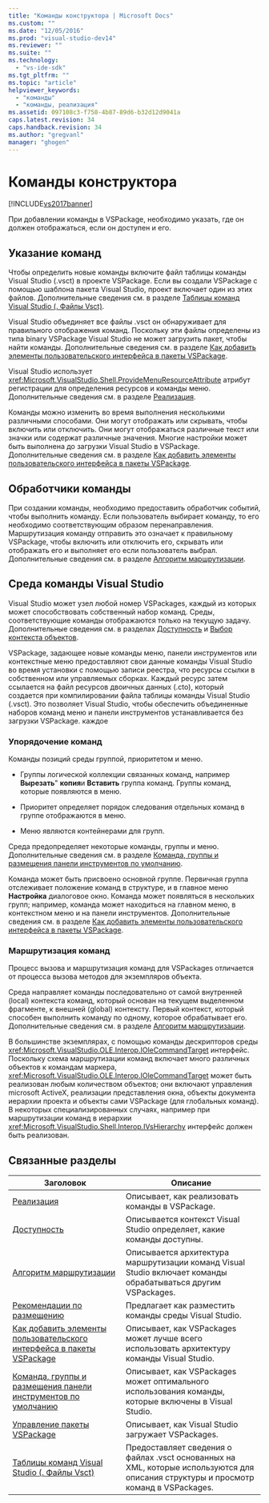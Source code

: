 ```yaml
---
title: "Команды конструктора | Microsoft Docs"
ms.custom: ""
ms.date: "12/05/2016"
ms.prod: "visual-studio-dev14"
ms.reviewer: ""
ms.suite: ""
ms.technology: 
  - "vs-ide-sdk"
ms.tgt_pltfrm: ""
ms.topic: "article"
helpviewer_keywords: 
  - "команды"
  - "команды, реализация"
ms.assetid: 097108c3-f758-4b87-89d6-b32d12d9041a
caps.latest.revision: 34
caps.handback.revision: 34
ms.author: "gregvanl"
manager: "ghogen"
---
```

# Команды конструктора
[!INCLUDE[vs2017banner](../../code-quality/includes/vs2017banner.md)]

При добавлении команды в VSPackage, необходимо указать, где он должен отображаться, если он доступен и его.  
  
## Указание команд  
 Чтобы определить новые команды включите файл таблицы команды Visual Studio \(.vsct\) в проекте VSPackage.  Если вы создали VSPackage с помощью шаблона пакета Visual Studio, проект включает один из этих файлов.  Дополнительные сведения см. в разделе [Таблицы команд Visual Studio \(. Файлы Vsct\)](../../extensibility/internals/visual-studio-command-table-dot-vsct-files.md).  
  
 Visual Studio объединяет все файлы .vsct он обнаруживает для правильного отображения команд.  Поскольку эти файлы определены из типа binary VSPackage Visual Studio не может загрузить пакет, чтобы найти команды.  Дополнительные сведения см. в разделе [Как добавить элементы пользовательского интерфейса в пакеты VSPackage](../../extensibility/internals/how-vspackages-add-user-interface-elements.md).  
  
 Visual Studio использует <xref:Microsoft.VisualStudio.Shell.ProvideMenuResourceAttribute> атрибут регистрации для определения ресурсов и команды меню.  Дополнительные сведения см. в разделе [Реализация](../../extensibility/internals/command-implementation.md).  
  
 Команды можно изменить во время выполнения несколькими различными способами.  Они могут отображать или скрывать, чтобы включить или отключить.  Они могут отображаться различные текст или значки или содержат различные значения.  Многие настройки может быть выполнена до загрузки Visual Studio в VSPackage.  Дополнительные сведения см. в разделе [Как добавить элементы пользовательского интерфейса в пакеты VSPackage](../../extensibility/internals/how-vspackages-add-user-interface-elements.md).  
  
## Обработчики команды  
 При создании команды, необходимо предоставить обработчик событий, чтобы выполнить команду.  Если пользователь выбирает команду, то его необходимо соответствующим образом перенаправления.  Маршрутизация команду отправить это означает к правильному VSPackage, чтобы включить или отключить его, скрывать или отображать его и выполняет его если пользователь выбрал.  Дополнительные сведения см. в разделе [Алгоритм маршрутизации](../../extensibility/internals/command-routing-algorithm.md).  
  
## Среда команды Visual Studio  
 Visual Studio может узел любой номер VSPackages, каждый из которых может способствовать собственный набор команд.  Среды, соответствующие команды отображаются только на текущую задачу.  Дополнительные сведения см. в разделах [Доступность](../../extensibility/internals/command-availability.md) и [Выбор контекста объектов](../../extensibility/internals/selection-context-objects.md).  
  
 VSPackage, задающее новые команды меню, панели инструментов или контекстные меню предоставляют свои данные команды Visual Studio во время установки с помощью записи реестра, что ресурсы ссылки в собственном или управляемых сборках.  Каждый ресурс затем ссылается на файл ресурсов двоичных данных \(.cto\), который создается при компилировании файла таблицы команды Visual Studio \(.vsct\).  Это позволяет Visual Studio, чтобы обеспечить объединенные наборов команд меню и панели инструментов устанавливается без загрузки VSPackage. каждое  
  
### Упорядочение команд  
 Команды позиций среды группой, приоритетом и меню.  
  
-   Группы логической коллекции связанных команд, например **Вырезать**"  **копия**и  **Вставить** группа команд.  Группы команд, которые появляются в меню.  
  
-   Приоритет определяет порядок следования отдельных команд в группе отображаются в меню.  
  
-   Меню являются контейнерами для групп.  
  
 Среда предопределяет некоторые команды, группы и меню.  Дополнительные сведения см. в разделе [Команда, группы и размещения панели инструментов по умолчанию](../../extensibility/internals/default-command-group-and-toolbar-placement.md).  
  
 Команда может быть присвоено основной группе.  Первичная группа отслеживает положение команд в структуре, и в главное меню **Настройка** диалоговое окно.  Команда может появляться в нескольких групп; например, команда может находиться на главном меню, в контекстном меню и на панели инструментов.  Дополнительные сведения см. в разделе [Как добавить элементы пользовательского интерфейса в пакеты VSPackage](../../extensibility/internals/how-vspackages-add-user-interface-elements.md).  
  
### Маршрутизация команд  
 Процесс вызова и маршрутизация команд для VSPackages отличается от процесса вызова методов для экземпляров объекта.  
  
 Среда направляет команды последовательно от самой внутренней \(local\) контекста команд, который основан на текущем выделенном фрагменте, к внешней \(global\) контексту.  Первый контекст, который способен выполнить команду по одному, которое обрабатывает его.  Дополнительные сведения см. в разделе [Алгоритм маршрутизации](../../extensibility/internals/command-routing-algorithm.md).  
  
 В большинстве экземплярах, с помощью команды дескрипторов среды <xref:Microsoft.VisualStudio.OLE.Interop.IOleCommandTarget> интерфейс.  Поскольку схема маршрутизации команд включает много различных объектов к командам маркера, <xref:Microsoft.VisualStudio.OLE.Interop.IOleCommandTarget> может быть реализован любым количеством объектов; они включают управления microsoft ActiveX, реализации представления окна, объекты документа иерархии проекта и объекты сами VSPackage \(для глобальных команд\).  В некоторых специализированных случаях, например при маршрутизации команд в иерархии <xref:Microsoft.VisualStudio.Shell.Interop.IVsHierarchy> интерфейс должен быть реализован.  
  
## Связанные разделы  
  
|Заголовок|Описание|  
|---------------|--------------|  
|[Реализация](../../extensibility/internals/command-implementation.md)|Описывает, как реализовать команды в VSPackage.|  
|[Доступность](../../extensibility/internals/command-availability.md)|Описывается контекст Visual Studio определяет, какие команды доступны.|  
|[Алгоритм маршрутизации](../../extensibility/internals/command-routing-algorithm.md)|Описывается архитектура маршрутизации команд Visual Studio включает команды обрабатываться другим VSPackages.|  
|[Рекомендации по размещению](../../extensibility/internals/command-placement-guidelines.md)|Предлагает как разместить команды среды Visual Studio.|  
|[Как добавить элементы пользовательского интерфейса в пакеты VSPackage](../../extensibility/internals/how-vspackages-add-user-interface-elements.md)|Описывает, как VSPackages может лучше всего использовать архитектуру команды Visual Studio.|  
|[Команда, группы и размещения панели инструментов по умолчанию](../../extensibility/internals/default-command-group-and-toolbar-placement.md)|Описывает, как VSPackages может оптимального использования команды, которые включены в Visual Studio.|  
|[Управление пакеты VSPackage](../../extensibility/managing-vspackages.md)|Описывает, как Visual Studio загружает VSPackages.|  
|[Таблицы команд Visual Studio \(. Файлы Vsct\)](../../extensibility/internals/visual-studio-command-table-dot-vsct-files.md)|Предоставляет сведения о файлах .vsct основанных на XML, которые используются для описания структуры и просмотр команд в VSPackages.|
